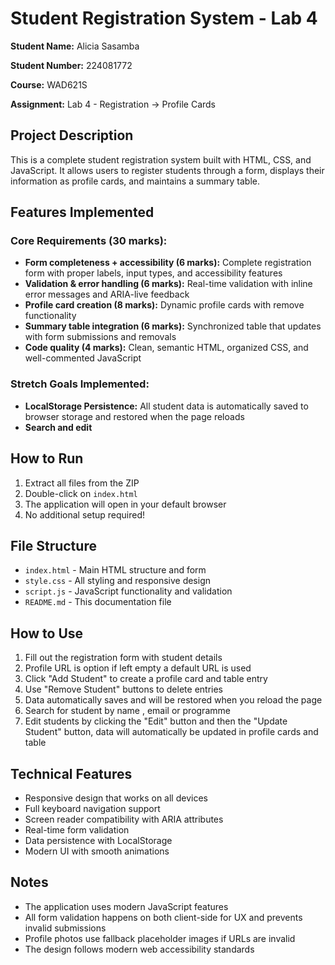 # Student Registration System - Lab 4

**Student Name:** Alicia Sasamba 

**Student Number:** 224081772

**Course:** WAD621S  

**Assignment:** Lab 4 - Registration → Profile Cards  

## Project Description
This is a complete student registration system built with HTML, CSS, and JavaScript. It allows users to register students through a form, displays their information as profile cards, and maintains a summary table.

##  Features Implemented

### Core Requirements (30 marks):
- **Form completeness + accessibility (6 marks):** Complete registration form with proper labels, input types, and accessibility features
- **Validation & error handling (6 marks):** Real-time validation with inline error messages and ARIA-live feedback
- **Profile card creation (8 marks):** Dynamic profile cards with remove functionality
- **Summary table integration (6 marks):** Synchronized table that updates with form submissions and removals
- **Code quality (4 marks):** Clean, semantic HTML, organized CSS, and well-commented JavaScript

### Stretch Goals Implemented:
- **LocalStorage Persistence:** All student data is automatically saved to browser storage and restored when the page reloads
- **Search and edit**

## How to Run
1. Extract all files from the ZIP
2. Double-click on `index.html`
3. The application will open in your default browser
4. No additional setup required!

## File Structure
- `index.html` - Main HTML structure and form
- `style.css` - All styling and responsive design
- `script.js` - JavaScript functionality and validation
- `README.md` - This documentation file

## How to Use
1. Fill out the registration form with student details
2. Profile URL is option if left empty a default URL is used
3. Click "Add Student" to create a profile card and table entry
4. Use "Remove Student" buttons to delete entries
5. Data automatically saves and will be restored when you reload the page
6. Search for student by name , email or programme
7. Edit students by clicking the "Edit" button and then the "Update Student" button, data will automatically be updated in profile cards and table 

## Technical Features
- Responsive design that works on all devices
- Full keyboard navigation support
- Screen reader compatibility with ARIA attributes
- Real-time form validation
- Data persistence with LocalStorage
- Modern UI with smooth animations

## Notes
- The application uses modern JavaScript  features
- All form validation happens on both client-side for UX and prevents invalid submissions
- Profile photos use fallback placeholder images if URLs are invalid
- The design follows modern web accessibility standards
